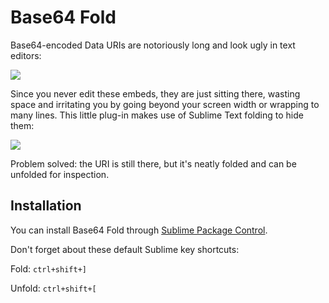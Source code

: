 Base64 Fold
===========

Base64-encoded Data URIs are notoriously long and look ugly in text editors:

![](http://i.imgur.com/r7wHI.png)

Since you never edit these embeds, they are just sitting there, wasting space and irritating you by going beyond your screen width or wrapping to many lines.
This little plug-in makes use of Sublime Text folding to hide them:

![](http://i.imgur.com/YcTH6.png)

Problem solved: the URI is still there, but it's neatly folded and can be unfolded for inspection.

Installation
------------

You can install Base64 Fold through [Sublime Package Control](http://wbond.net/sublime_packages/package_control).

Don't forget about these default Sublime key shortcuts:

Fold:   ```ctrl+shift+]```

Unfold: ```ctrl+shift+[```
